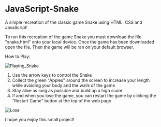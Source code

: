 # JavaScript-Snake
A simple recreation of the classic game Snake using HTML, CSS and JavaScript!

To run this recreation of the game Snake you must download the file "snake.html" onto your local device. Once the game has been downloaded open the file. Then the game will be ran on your default browser.

How to Play:

![Playing_Snake](https://github.com/user-attachments/assets/9108dd51-d5cd-4e58-8636-1df77d85f795)

1. Use the arrow keys to control the Snake
2. Collect the green "Apples" around the screen to increase your length while avoiding your body and the walls of the game
3. Stay alive as long as possible and build up a high score
5. If and when you lose the game, you can restart the game by clicking the "Restart Game" button at the top of the web page

![Lose](https://github.com/user-attachments/assets/5476b68c-f608-41e5-ba58-24e27ab2ab81)

I hope you enjoy this small project!
